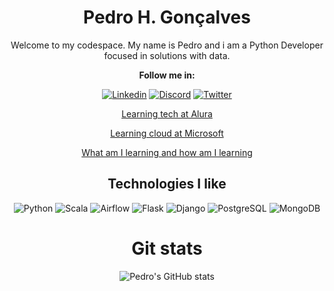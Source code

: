 <div align='center'>
<h1>Pedro H. Gonçalves</h1>
<p>Welcome to my codespace. My name is Pedro and i am a Python Developer focused in solutions with data.</p>   

<p><b>Follow me in:</b></p>

[![Linkedin](https://img.shields.io/badge/LinkedIn-0077B5?style=for-the-badge&logo=linkedin&logoColor=white)](https://www.linkedin.com/in/pedro-henrique-gonçalves-carlos-525158199/)
[![Discord](https://img.shields.io/badge/Discord-7289DA?style=for-the-badge&logo=discord&logoColor=white)](discord.com/users/530774929763991572)
[![Twitter](https://img.shields.io/badge/Twitter-1DA1F2?style=for-the-badge&logo=twitter&logoColor=white)](https://twitter.com/PedroHGonsalves)

[Learning tech at Alura](https://cursos.alura.com.br/user/pedrohgc)
  
[Learning cloud at Microsoft](https://learn.microsoft.com/pt-br/users/PedroHenriqueGonalves-8662)
  
[What am I learning and how am I learning](https://trello.com/b/cRdb0zVg/data-engineer-studies)

<h2>Technologies I like</h2>

![Python](https://img.shields.io/badge/Python-3776AB?style=for-the-badge&logo=python&logoColor=white)
![Scala](https://img.shields.io/badge/Scala-DC322F?style=for-the-badge&logo=scala&logoColor=white)
![Airflow](https://img.shields.io/badge/Airflow-017CEE?style=for-the-badge&logo=Apache%20Airflow&logoColor=white)
![Flask](https://img.shields.io/badge/Flask-000000?style=for-the-badge&logo=flask&logoColor=white)
![Django](https://img.shields.io/badge/Django-092E20?style=for-the-badge&logo=django&logoColor=white)
![PostgreSQL](https://img.shields.io/badge/PostgreSQL-316192?style=for-the-badge&logo=postgresql&logoColor=white)
![MongoDB](https://img.shields.io/badge/MongoDB-4EA94B?style=for-the-badge&logo=mongodb&logoColor=white)


<h1 align='center'>Git stats</h1>

![Pedro's GitHub stats](https://github-readme-stats.vercel.app/api?username=pedrohgoncalvess&show_icons=true&theme=dracula)
</div>
